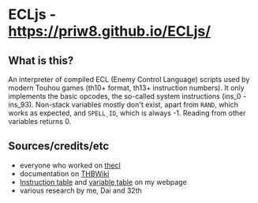 # ECLjs - https://priw8.github.io/ECLjs/

## What is this?
An interpreter of compiled ECL (Enemy Control Language) scripts used by modern Touhou games (th10+ format, th13+ instruction numbers). It only implements the basic opcodes, the so-called system instructions (ins_0 - ins_93). Non-stack variables mostly don't exist, apart from `RAND`, which works as expected, and `SPELL_ID`, which is always -1. Reading from other variables returns 0.

## Sources/credits/etc
- everyone who worked on [thecl](https://github.com/thpatch/thtk/tree/master/thecl) 
- documentation on [THBWiki](https://thwiki.cc/%E8%84%9A%E6%9C%AC%E5%AF%B9%E7%85%A7%E8%A1%A8/ECL)
- [Instruction table](https://priw8.github.io/#s=modding/ins) and [variable table](https://priw8.github.io/#s=modding/vars) on my webpage
- various research by me, Dai and 32th

